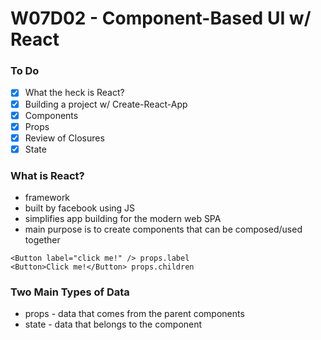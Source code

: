 # W07D02 - Component-Based UI w/ React

### To Do
- [x] What the heck is React?
- [x] Building a project w/ Create-React-App
- [x] Components
- [x] Props
- [x] Review of Closures
- [x] State

### What is React?
* framework
* built by facebook using JS
* simplifies app building for the modern web SPA
* main purpose is to create components that can be composed/used together


```JS
<Button label="click me!" /> props.label
<Button>Click me!</Button> props.children
```

### Two Main Types of Data
* props - data that comes from the parent components
* state - data that belongs to the component











